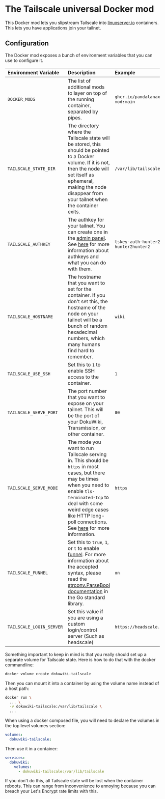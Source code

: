 # The Tailscale universal Docker mod

This Docker mod lets you slipstream Tailscale into
[linuxserver.io](https://linuxserver.io) containers. This lets you
have applications join your tailnet.

## Configuration

The Docker mod exposes a bunch of environment variables that you can
use to configure it.

| Environment Variable   | Description                                                                                                                                                                                                                                                                                                   | Example                                  |
| :--------------------- | :------------------------------------------------------------------------------------------------------------------------------------------------------------------------------------------------------------------------------------------------------------------------------------------------------------ | :--------------------------------------- |
| `DOCKER_MODS`          | The list of additional mods to layer on top of the running container, separated by pipes.                                                                                                                                                                                                                     | `ghcr.io/pandalanax/docker-mod:main`  |
| `TAILSCALE_STATE_DIR`  | The directory where the Tailscale state will be stored, this should be pointed to a Docker volume. If it is not, then the node will set itself as ephemeral, making the node disappear from your tailnet when the container exits.                                                                            | `/var/lib/tailscale`                     |
| `TAILSCALE_AUTHKEY`    | The authkey for your tailnet. You can create one in the [admin panel](https://login.tailscale.com/admin/settings/keys). See [here](https://tailscale.com/kb/1085/auth-keys/) for more information about authkeys and what you can do with them.                                                               | `tskey-auth-hunter2CNTRL-hunter2hunter2` |
| `TAILSCALE_HOSTNAME`   | The hostname that you want to set for the container. If you don't set this, the hostname of the node on your tailnet will be a bunch of random hexadecimal numbers, which many humans find hard to remember.                                                                                                  | `wiki`                                   |
| `TAILSCALE_USE_SSH`    | Set this to `1` to enable SSH access to the container.                                                                                                                                                                                                                                                        | `1`                                      |
| `TAILSCALE_SERVE_PORT` | The port number that you want to expose on your tailnet. This will be the port of your DokuWiki, Transmission, or other container.                                                                                                                                                                            | `80`                                     |
| `TAILSCALE_SERVE_MODE` | The mode you want to run Tailscale serving in. This should be `https` in most cases, but there may be times when you need to enable `tls-terminated-tcp` to deal with some weird edge cases like HTTP long-poll connections. See [here](https://tailscale.com/kb/1242/tailscale-serve/) for more information. | `https`                                  |
| `TAILSCALE_FUNNEL`     | Set this to `true`, `1`, or `t` to enable [funnel](https://tailscale.com/kb/1243/funnel/). For more information about the accepted syntax, please read the [strconv.ParseBool documentation](https://pkg.go.dev/strconv#ParseBool) in the Go standard library.                                                | `on`                                     |
| `TAILSCALE_LOGIN_SERVER` | Set this value if you are using a custom login/control server (Such as headscale) | `https://headscale.example.com`

Something important to keep in mind is that you really should set up a
separate volume for Tailscale state. Here is how to do that with the
docker commandline:

```sh
docker volume create dokuwiki-tailscale
```

Then you can mount it into a container by using the volume name
instead of a host path:

```bash
docker run \
  ... \
  -v dokuwiki-tailscale:/var/lib/tailscale \
  ...
```

When using a docker composed file, you will need to declare the
volumes in the top level volumes section:

```yaml
volumes:
  dokuwiki-tailscale:
```

Then use it in a container:

```yaml
services:
  dokuwiki:
    volumes:
      - dokuwiki-tailscale:/var/lib/tailscale
```

If you don't do this, all Tailscale state will be lost when the
container reboots. This can range from inconvenience to annoying
because you can breach your Let's Encrypt rate limits with this.
